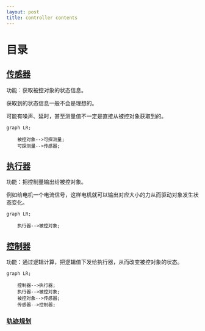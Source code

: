 ```yaml
---
layout: post
title: controller contents
---
```


# 目录
<!-- {: .no_toc}
- TOC
{:toc} -->

## [传感器](page/sensor)

功能：获取被控对象的状态信息。

获取到的状态信息一般不会是理想的。

可能有噪声、延时，甚至测量值不一定是直接从被控对象获取到的。

```mermaid
graph LR;

    被控对象-->可探测量;
    可探测量-->传感器;

```

## [执行器](page/actuator)

功能：把控制量输出给被控对象。

例如给电机一个电流信号，这样电机就可以输出对应大小的力从而驱动对象发生状态变化。

```mermaid
graph LR;

    执行器-->被控对象;

```

## [控制器](page/controller)

功能：通过逻辑计算，把逻辑值下发给执行器，从而改变被控对象的状态。

```mermaid
graph LR;

    控制器-->执行器;
    执行器-->被控对象;
    被控对象-->传感器;
    传感器-->控制器;

```

### [轨迹规划](page/spg)

